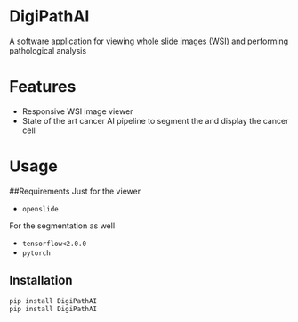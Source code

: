 # DigiPathAI
A software application for viewing [whole slide images (WSI)](https://www.ncbi.nlm.nih.gov/pubmed/30307746) and performing pathological analysis 

# Features
- Responsive WSI image viewer 
- State of the art cancer AI pipeline to segment the and display the cancer cell

# Usage 
##Requirements
Just for the viewer 
- `openslide`

For the segmentation as well
- `tensorflow<2.0.0`
- `pytorch`

## Installation 
```
pip install DigiPathAI
pip install DigiPathAI 
```

